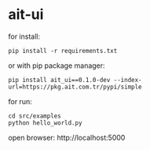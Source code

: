 # ait-ui

for install:
```
pip install -r requirements.txt
```
or with pip package manager:
```
pip install ait_ui==0.1.0-dev --index-url=https://pkg.ait.com.tr/pypi/simple  
```

for run:
```
cd src/examples
python hello_world.py
```

open browser: http://localhost:5000





